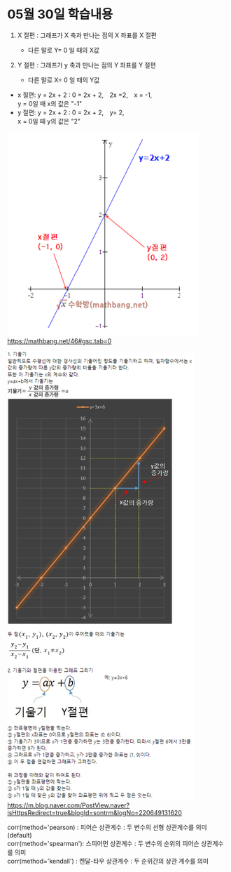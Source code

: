 # 05월 30일 학습내용

1. X 절편 : 그래프가 X 축과 만나는 점의 X 좌표를 X 절편  
    - 다른 말로 Y= 0 일 때의 X값   

2. Y 절편 : 그래프가 y 축과 만나는 점의 Y 좌표를 Y 절편  
    - 다른 말로 X= 0 일 때의 Y값
- x 절편: y = 2x + 2 : 0 = 2x + 2,　2x =2,　x = -1,  
y = 0일 때 x의 값은 "-1" 
- y 절편: y = 2x + 2 : 0 = 2x + 2,　y= 2,  
    x = 0일 때 y의 값은 "2"  

![](2023-05-29-23-30-53.png)  
https://mathbang.net/46#gsc.tab=0  

![](2023-05-30-00-02-45.png)
https://m.blog.naver.com/PostView.naver?isHttpsRedirect=true&blogId=sontrm&logNo=220649131620


corr(method='pearson) : 피어슨 상관계수 : 두 변수의 선형 상관계수를 의미(default)  
corr(method='spearman'): 스피어먼 상관계수 : 두 변수의 순위의 피어슨 상관계수를 의미  
corr(method='kendall') : 켄달-타우 상관계수 : 두 순위간의 상관 계수를 의미  

